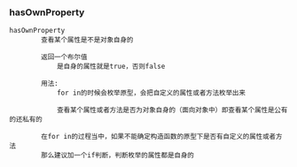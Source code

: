 ### hasOwnProperty
    hasOwnProperty
            查看某个属性是不是对象自身的

            返回一个布尔值
                是自身的属性就是true，否则false
            
            用法:
                for in的时候会枚举原型，会把自定义的属性或者方法枚举出来

                查看某个属性或者方法是否为对象自身的（面向对象中）即查看某个属性是公有的还私有的

            在for in的过程当中，如果不能确定构造函数的原型下是否有自定义的属性或者方法
            那么建议加一个if判断，判断枚举的属性都是自身的
